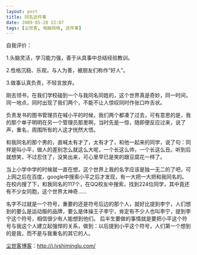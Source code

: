 ```yaml
---
layout: post
title: 同名这件事
date: 2009-05-28 22:07
tags: [尘世客, 电脑网络, 这件事]
---
```

自我评价：

1.头脑灵活，学习能力强，善于从具事中总结经验教训。

2.性格沉稳、乐观，与人为善，被朋友们称作“好人”。

3.做事认真负责，不轻言放弃。

刚去领书，在我们学校碰到一个与我同名同姓的，这个世界真是奇妙，同一时间，同一地点，同时出现了我们两个，不能不让人惊叹同时作张口咋舌状。

负责发书的图书管理员在喊小平的时候，我们两个都凑了过去，可有意思的是，我的那个单子明明在另一个管理员那里啊，当时先是一惊，随即便反应过来，说了声，重名，周围所有的人这才恍然大悟。

和我同名的那个男的，直喊太有才了，太有才了，和他一起来的同学，说了句：同样是叫小平，做人的差别怎么就这么大呢，一个长这么帅，一个长这么丑。听到后就想笑，不过忍住了，没笑出来，可心里早已是笑的跟豆腐花一样了。

当上小学中学的时候就一直在想，这个世界上我的名字应该是独一无二的了吧，可上网之后在百度，google中搜索小平之后才发现，有一大把一大把和我同名的。 在校内搜了下，和我同名的117个，在QQ校友中搜索，找到224位同学，其中竟还有不少女同胞，这个世界太神奇……

名字不过就是一个符号，重要的还是符号后边的那个人，就好比提到李宁，人们想到的要么是运动服的品牌，要么是体操王子李宁，肯定有不少人也叫李宁，提到李宁这个符号，相信很少有人能想到他们。 后半生要做的事情就是要把小平这个符号与我这个人建立起强悍的关系，做到：以后提到小平这个符号，人们第一个想到的是我，而不是与我重名的其它的人。

<a href="http://i.lvshiminglu.com/">尘世客博客</a>：<a href="http://i.lvshiminglu.com/">http://i.lvshiminglu.com/</a>

